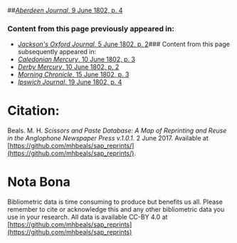 ##[*Aberdeen Journal*, 9 June 1802, p. 4](https://mhbeals.github.io/sap_html/Aberdeen-Journal/Aberdeen-Journal-9-June-1802-p-4)

### Content from this page previously appeared in:
+ [*Jackson's Oxford Journal*, 5 June 1802, p. 2](https://mhbeals.github.io/sap_html/Jackson's-Oxford-Journal/Jackson's-Oxford-Journal-5-June-1802-p-2)### Content from this page subsequently appeared in:
+ [*Caledonian Mercury*, 10 June 1802, p. 3](https://mhbeals.github.io/sap_html/Caledonian-Mercury/Caledonian-Mercury-10-June-1802-p-3)
+ [*Derby Mercury*, 10 June 1802, p. 2](https://mhbeals.github.io/sap_html/Derby-Mercury/Derby-Mercury-10-June-1802-p-2)
+ [*Morning Chronicle*, 15 June 1802, p. 3](https://mhbeals.github.io/sap_html/Morning-Chronicle/Morning-Chronicle-15-June-1802-p-3)
+ [*Ipswich Journal*, 19 June 1802, p. 4](https://mhbeals.github.io/sap_html/Ipswich-Journal/Ipswich-Journal-19-June-1802-p-4)
                    
# Citation: 

Beals. M. H. *Scissors and Paste Database: A Map of Reprinting and Reuse in the Anglophone Newspaper Press v.1.0.1.* 2 June 2017. Available at [https://github.com/mhbeals/sap_reprints/](https://github.com/mhbeals/sap_reprints/). 
                    
# Nota Bona

Bibliometric data is time consuming to produce but benefits us all. Please remember to cite or acknowledge this and any other bibliometric data you use in your research. All data is available CC-BY 4.0 at [https://github.com/mhbeals/sap_reprints](https://github.com/mhbeals/sap_reprints)